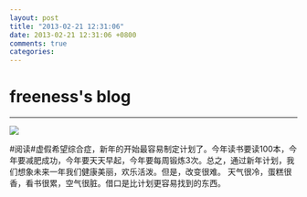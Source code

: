 ```yaml
---
layout: post
title: "2013-02-21 12:31:06"
date: 2013-02-21 12:31:06 +0800
comments: true
categories: 
---
```


# freeness's blog

----------

![](http://okqmqrbgo.bkt.clouddn.com/201302211231061.jpg)

>
\#阅读\#虚假希望综合症，新年的开始最容易制定计划了。今年读书要读100本，今年要减肥成功，今年要天天早起，今年要每周锻炼3次。总之，通过新年计划，我们想象未来一年我们健康美丽，欢乐活泼。但是，改变很难。 天气很冷，蛋糕很香，看书很累，空气很脏。借口是比计划更容易找到的东西。